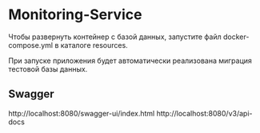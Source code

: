# Monitoring-Service

Чтобы развернуть контейнер с базой данных, запустите файл docker-compose.yml в каталоге resources.

При запуске приложения будет автоматически реализована миграция тестовой базы данных.


## Swagger
http://localhost:8080/swagger-ui/index.html
http://localhost:8080/v3/api-docs
